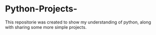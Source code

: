 # Python-Projects-
This repositorie was created to show my understanding of python, along with sharing some more simple projects. 
